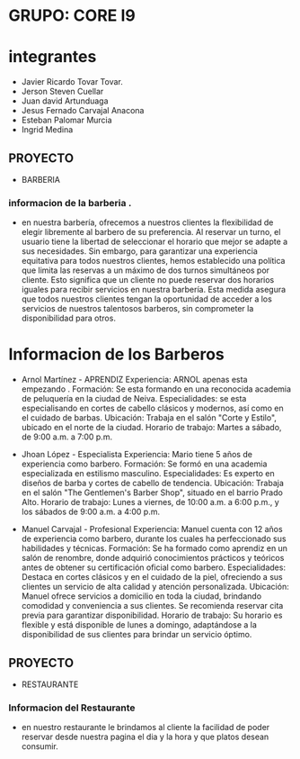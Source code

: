 # GRUPO: CORE I9

# integrantes 
* Javier Ricardo Tovar Tovar.
* Jerson Steven Cuellar 
* Juan david Artunduaga
* Jesus Fernado Carvajal Anacona
* Esteban Palomar Murcia
* Ingrid Medina

## PROYECTO

* BARBERIA

### informacion de la barberia .

* en nuestra barbería, ofrecemos a nuestros clientes la flexibilidad de elegir libremente al barbero de su preferencia. Al reservar un turno, el usuario tiene la libertad de seleccionar el horario que mejor se adapte a sus necesidades. Sin embargo, para garantizar una experiencia equitativa para todos nuestros clientes, hemos establecido una política que limita las reservas a un máximo de dos turnos simultáneos por cliente. Esto significa que un cliente no puede reservar dos horarios iguales para recibir servicios en nuestra barbería. Esta medida asegura que todos nuestros clientes tengan la oportunidad de acceder a los servicios de nuestros talentosos barberos, sin comprometer la disponibilidad para otros.

# Informacion de los Barberos

* Arnol Martínez - APRENDIZ
Experiencia: ARNOL apenas esta empezando  .
Formación: Se esta formando en una reconocida academia de peluquería en la ciudad de Neiva.
Especialidades: se esta especialisando en cortes de cabello clásicos y modernos, así como en el cuidado de barbas.
Ubicación: Trabaja en el salón "Corte y Estilo", ubicado en el norte de la ciudad.
Horario de trabajo: Martes a sábado, de 9:00 a.m. a 7:00 p.m.

* Jhoan López - Especialista
Experiencia: Mario tiene 5 años de experiencia como barbero.
Formación: Se formó en una academia especializada en estilismo masculino.
Especialidades: Es experto en diseños de barba y cortes de cabello de tendencia.
Ubicación: Trabaja en el salón "The Gentlemen's Barber Shop", situado en el barrio Prado Alto.
Horario de trabajo: Lunes a viernes, de 10:00 a.m. a 6:00 p.m., y los sábados de 9:00 a.m. a 4:00 p.m.

* Manuel Carvajal - Profesional 
Experiencia: Manuel cuenta con 12 años de experiencia como barbero, durante los cuales ha perfeccionado sus habilidades y técnicas.
Formación: Se ha formado como aprendiz en un salón de renombre, donde adquirió conocimientos prácticos y teóricos antes de obtener su certificación oficial como barbero.
Especialidades: Destaca en cortes clásicos y en el cuidado de la piel, ofreciendo a sus clientes un servicio de alta calidad y atención personalizada.
Ubicación: Manuel ofrece servicios a domicilio en toda la ciudad, brindando comodidad y conveniencia a sus clientes. Se recomienda reservar cita previa para garantizar disponibilidad.
Horario de trabajo: Su horario es flexible y está disponible de lunes a domingo, adaptándose a la disponibilidad de sus clientes para brindar un servicio óptimo.



## PROYECTO 

* RESTAURANTE 
 
### Informacion del Restaurante

* en nuestro restaurante le brindamos al cliente la facilidad
  de poder reservar desde nuestra pagina el dia y la hora y 
  que platos desean consumir. 
